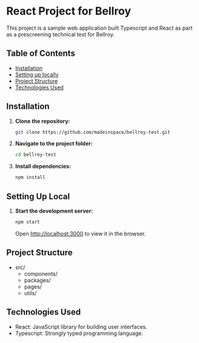 # React Project for Bellroy

This project is a sample web application built Typescript and React as part as a prescreening technical test for Bellroy.

## Table of Contents

- [Installation](#installation)
- [Setting up locally](#setting-up-local)
- [Project Structure](#project-structure)
- [Technologies Used](#technologies-used)

## Installation

1. **Clone the repository:**

   ```bash
   git clone https://github.com/madeinspace/bellroy-test.git

   ```

2. **Navigate to the project folder:**

   ```bash
   cd bellroy-test

   ```

3. **Install dependencies:**

   ```bash
   npm install
   ```

## Setting Up Local

1. **Start the development server:**

   ```bash
   npm start
   ```

   Open [http://localhost:3000](http://localhost:3000) to view it in the browser.

## Project Structure

- src/
  - components/
  - packages/
  - pages/
  - utils/

## Technologies Used

- React: JavaScript library for building user interfaces.
- Typescript: Strongly typed programming language.
